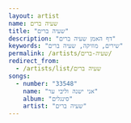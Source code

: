 ```yaml
---
layout: artist
name: שעיה ברים
title: "שעיה ברים"
description: "דף האמן שעיה ברים"
keywords: "שירים, מוזיקה, שעיה ברים"
permalink: /artists/שעיה-ברים/
redirect_from:
  - /artists/list/שעיה ברים
songs:
  - number: "33548"
    name: "אני ישנה וליבי ער"
    album: "סינגלים"
    artist: "שעיה ברים"
---
```

